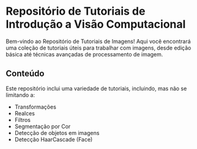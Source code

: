 # Repositório de Tutoriais de Introdução a Visão Computacional

Bem-vindo ao Repositório de Tutoriais de Imagens! Aqui você encontrará uma coleção de tutoriais úteis para trabalhar com imagens, desde edição básica até técnicas avançadas de processamento de imagem.

## Conteúdo

Este repositório inclui uma variedade de tutoriais, incluindo, mas não se limitando a:

- Transformações
- Realces
- Filtros
- Segmentação por Cor
- Detecção de objetos em imagens
- Detecção HaarCascade (Face)

